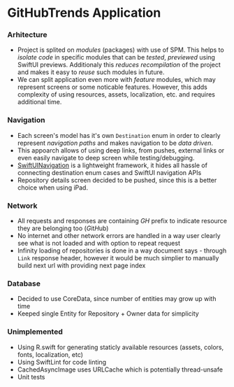# GitHubTrends Application

### Arhitecture
+ Project is splited on *modules* (packages) with use of SPM. This helps to *isolate code* in specific modules that can be *tested*, *previewed* using SwiftUI previews. Additionaly this *reduces recompilation* of the project and makes it easy to *reuse* such modules in future.
+ We can split application even more with *feature* modules, which may represent screens or some noticable features. However, this adds complexity of using resources, assets, localization, etc. and requires additional time.

### Navigation
+ Each screen's model has it's own `Destination` enum in order to clearly represent *navigation paths* and makes navigation to be *data driven*.
+ This appoarch allows of using deep links, from pushes, external links or even easily navigate to deep screen while testing/debugging.
+ [SwiftUINavigation](https://github.com/pointfreeco/swiftui-navigation) is a lightweight framework, it hides all hassle of connecting destination enum cases and SwiftUI navigation APIs  
+ Repository details screen decided to be pushed, since this is a better choice when using iPad.

### Network
+ All requests and responses are containing *GH* prefix to indicate resource they are belonging too (*G*it*H*ub) 
+ No internet and other network errors are handled in a way user clearly see what is not loaded and with option to repeat request
+ Infinity loading of repositories is done in a way document says - through `Link` response header, however it would be much simplier to manually build next url with providing next page index

### Database
+ Decided to use CoreData, since number of entities may grow up with time
+ Keeped single Entity for Repository + Owner data for simplicity

### Unimplemented
+ Using R.swift for generating staticly available resources (assets, colors, fonts, localization, etc)
+ Using SwiftLint for code linting
+ CachedAsyncImage uses URLCache which is potentially thread-unsafe 
+ Unit tests
